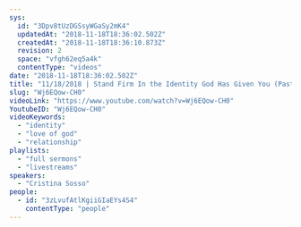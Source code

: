 ```yaml
---
sys:
  id: "3Dpv8tUzDGSsyWGaSy2mK4"
  updatedAt: "2018-11-18T18:36:02.502Z"
  createdAt: "2018-11-18T18:36:10.873Z"
  revision: 2
  space: "vfgh62eq5a4k"
  contentType: "videos"
date: "2018-11-18T18:36:02.502Z"
title: "11/18/2018 | Stand Firm In the Identity God Has Given You (Pastor Cris)"
slug: "Wj6EQow-CH0"
videoLink: "https://www.youtube.com/watch?v=Wj6EQow-CH0"
YoutubeID: "Wj6EQow-CH0"
videoKeywords:
  - "identity"
  - "love of god"
  - "relationship"
playlists:
  - "full sermons"
  - "livestreams"
speakers:
  - "Cristina Sosso"
people:
  - id: "3zLvufAtlKgiiGIaEYs4S4"
    contentType: "people"
---
```

